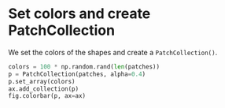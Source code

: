 # Set colors and create PatchCollection

We set the colors of the shapes and create a `PatchCollection()`.

```python
colors = 100 * np.random.rand(len(patches))
p = PatchCollection(patches, alpha=0.4)
p.set_array(colors)
ax.add_collection(p)
fig.colorbar(p, ax=ax)
```
